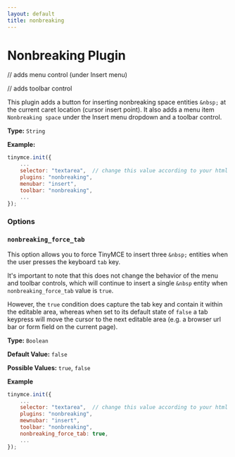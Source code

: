 ```yaml
---
layout: default
title: nonbreaking
---
```


# Nonbreaking Plugin

// adds menu control (under Insert menu)

// adds toolbar control

This plugin adds a button for inserting nonbreaking space entities `&nbsp;` at the current caret location (cursor insert point). It also adds a menu item `Nonbreaking space` under the Insert menu dropdown and a toolbar control.

**Type:** `String`

**Example:**

```js
tinymce.init({
	...
    selector: "textarea",  // change this value according to your html
    plugins: "nonbreaking",
    menubar: "insert",
    toolbar: "nonbreaking",
    ...
});
```

### Options

### `nonbreaking_force_tab`

This option allows you to force TinyMCE to insert three `&nbsp;` entities when the user presses the keyboard `tab` key.

It's important to note that this does not change the behavior of the menu and toolbar controls, which will continue to insert a single `&nbsp` entity when `nonbreaking_force_tab` value is `true`.

However, the `true` condition does capture the tab key and contain it within the editable area, whereas when set to its default state of `false` a tab keypress will move the cursor to the next editable area (e.g. a browser url bar or form field on the current page).

**Type:** `Boolean`

**Default Value:** `false`

**Possible Values:** `true`, `false`

**Example**

```js
tinymce.init({
	...
    selector: "textarea",  // change this value according to your html
    plugins: "nonbreaking",
    mewnubar: "insert",
    toolbar: "nonbreaking",
    nonbreaking_force_tab: true,
    ...
});
```


